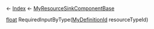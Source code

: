 ← [Index](Api-Index) ← [MyResourceSinkComponentBase](VRage.Game.Components.MyResourceSinkComponentBase)

[float](System.Single) RequiredInputByType([MyDefinitionId](VRage.Game.MyDefinitionId) resourceTypeId)

